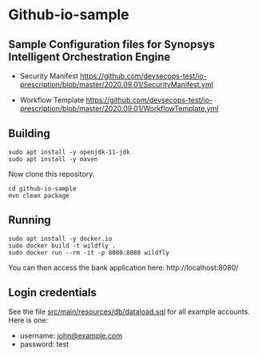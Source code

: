 # Github-io-sample

## Sample Configuration files for Synopsys Intelligent Orchestration Engine

- Security Manifest 
https://github.com/devsecops-test/io-prescription/blob/master/2020.09.01/SecurityManifest.yml

- Workflow Template
https://github.com/devsecops-test/io-prescription/blob/master/2020.09.01/WorkflowTemplate.yml

## Building

```
sudo apt install -y openjdk-11-jdk
sudo apt install -y maven
```

Now clone this repository.

```
cd github-io-sample
mvn clean package
```

## Running

```
sudo apt install -y docker.io
sudo docker build -t wildfly .
sudo docker run --rm -it -p 8080:8080 wildfly
```

You can then access the bank application here: http://localhost:8080/

## Login credentials

See the file [src/main/resources/db/dataload.sql](src/main/resources/db/dataload.sql) for all example accounts. Here is one:

- username: john@example.com
- password: test
